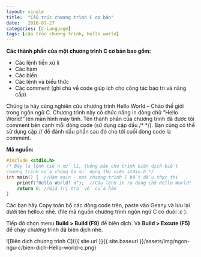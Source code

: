 ```yaml
---
layout: single
title:  "Cấu trúc chương trình C cơ bản"
date:   2016-07-27
categories: [C-Language]
tags: [cấu trúc chương trình, hello world]
---
```


**Các thành phần của một chương trình C cơ bản bao gồm:**

* Các lệnh tiền xử lí
* Các hàm
* Các biến
* Các lệnh và biểu thức
* Các comment (ghi chú về code giúp ích cho công tác bảo trì và nâng cấp)

Chúng ta hãy cùng nghiên cứu chương trình Hello World – Chào thế giới trong ngôn ngữ C. Chương trình này có chức năng in dòng chữ “Hello World!” lên màn hình máy tính. Tên thành phần của chương trình đã được tôi comment bên cạnh mỗi dòng code (sử dụng cặp dấu /* */). Bạn cũng có thể sử dụng cặp // để đánh dấu phần sau đó cho tới cuối dòng code là comment.

**Mã nguồn:**

~~~c
#include <stdio.h>
/* Đây là lệnh tiền xử lí, thông báo cho trình biên dịch biết
chương trình của chúng ta sử dụng thư viện stdio.h */
int main() {  //Hàm main - nơi chương trình C bắt đầu thực thi
	printf("Hello World! n");  //Câu lệnh in ra dòng chữ Hello World!
	return 0; //Giá trị trả về của hàm
}
~~~

Các bạn hãy Copy toàn bộ các dòng code trên, paste vào Geany và lưu lại dưới tên hello.c nhé. (file mã nguồn chương trình ngôn ngữ C có đuôi .c ).

Tiếp đó chọn menu **Build > Build (F9)** để biên dịch. Và **Build > Excute (F5)** để chạy chương trình đã biên dịch nhé.

![Biên dịch chương trình C]({{ site.url }}{{ site.baseurl }}/assets/img/ngon-ngu-c/bien-dich-Hello-world-c.png)
